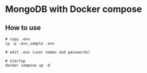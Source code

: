 # MongoDB with Docker compose

## How to use

```shell
# copy .env
cp -p .env_sample .env

# edit .env (user names and passwords)

# startup 
docker compose up -d
```
